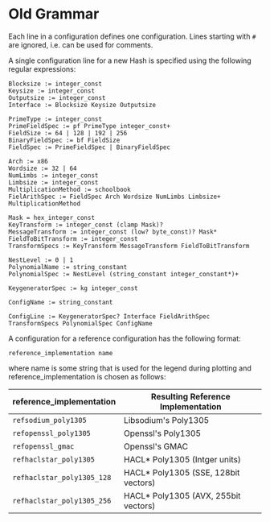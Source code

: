 # Old Grammar
Each line in a configuration defines one configuration.
Lines starting with `#` are ignored, i.e. can be used for comments.

A single configuration line  for a new Hash is specified using the following regular expressions:
```text
Blocksize := integer_const
Keysize := integer_const
Outputsize := integer_const
Interface := Blocksize Keysize Outputsize

PrimeType := integer_const
PrimeFieldSpec := pf PrimeType integer_const+
FieldSize := 64 | 128 | 192 | 256
BinaryFieldSpec := bf FieldSize
FieldSpec := PrimeFieldSpec | BinaryFieldSpec

Arch := x86
Wordsize := 32 | 64
NumLimbs := integer_const
Limbsize := integer_const
MultiplicationMethod := schoolbook
FielArithSpec := FieldSpec Arch Wordsize NumLimbs Limbsize+ MultiplicationMethod

Mask = hex_integer_const
KeyTransform := integer_const (clamp Mask)?
MessageTransform := integer_const (low? byte_const)? Mask*
FieldToBitTransform := integer_const
TransformSpecs := KeyTransform MessageTransform FieldToBitTransform

NestLevel := 0 | 1
PolynomialName := string_constant
PolynomialSpec := NestLevel (string_constant integer_constant*)+

KeygeneratorSpec := kg integer_const

ConfigName := string_constant

ConfigLine := KeygeneratorSpec? Interface FieldArithSpec TransformSpecs PolynomialSpec ConfigName
```

A configuration for a reference configuration has the following format:

```text
reference_implementation name
```

where name is some string that is used for the legend during plotting and reference_implementation is chosen as follows:

|reference_implementation  |Resulting Reference Implementation  |
|--------------------------|--------------------                |
|`refsodium_poly1305`      |Libsodium's Poly1305                |
|`refopenssl_poly1305`     |Openssl's Poly1305                 |
|`refopenssl_gmac`         |Openssl's GMAC                     |
|`refhaclstar_poly1305`    |HACL* Poly1305 (Intger units)       |
|`refhaclstar_poly1305_128`|HACL* Poly1305 (SSE, 128bit vectors)|
|`refhaclstar_poly1305_256`|HACL* Poly1305 (AVX, 255bit vectors)|

